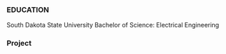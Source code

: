 ### EDUCATION
South	Dakota	State	University				Bachelor of Science:	Electrical Engineering
### Project

